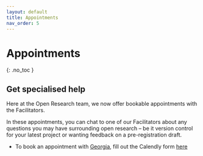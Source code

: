 ```yaml
---
layout: default
title: Appointments
nav_order: 5
---
```


# Appointments
{: .no_toc }


## Get specialised help

Here at the Open Research team, we now offer bookable appointments with the Facilitators.

In these appointments, you can chat to one of our Facilitators about any questions you may have surrounding open research – be it version control for your latest project or wanting feedback on a pre-registration draft.

* To book an appointment with [Georgia](https://gacarter.github.io/), fill out the Calendly form [here](https://calendly.com/gacarter/open-research-appointment)

